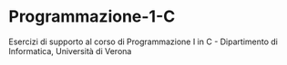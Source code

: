 # Programmazione-1-C
Esercizi di supporto al corso di Programmazione I in C - Dipartimento di Informatica, Università di Verona
